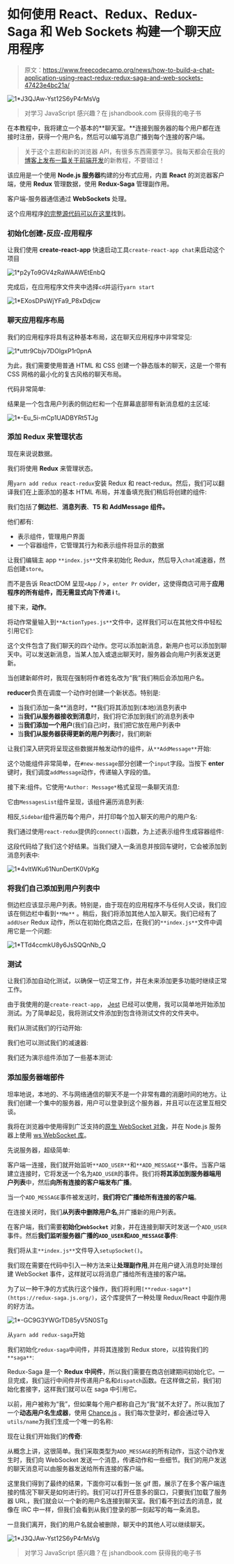 # 如何使用 React、Redux、Redux-Saga 和 Web Sockets 构建一个聊天应用程序

> 原文：<https://www.freecodecamp.org/news/how-to-build-a-chat-application-using-react-redux-redux-saga-and-web-sockets-47423e4bc21a/>

![1*J3QJAw-Yst12S6yP4rMsVg](img/122cbb8a2c7298cc8b3298b869ada6c1.png)

> 对学习 JavaScript 感兴趣？在 jshandbook.com 获得我的电子书

在本教程中，我将建立一个基本的**聊天室。**连接到服务器的每个用户都在连接时注册，获得一个用户名，然后可以编写消息广播到每个连接的客户端。

> 关于这个主题和新的浏览器 API，有很多东西需要学习。我每天都会在我的[博客上发布一篇关于前端开发](https://flaviocopes.com)的新教程，不要错过！

该应用是一个使用 **Node.js 服务器**构建的分布式应用，内置 **React** 的浏览器客户端，使用 **Redux** 管理数据，使用 **Redux-Saga** 管理副作用。

客户端-服务器通信通过 **WebSockets** 处理。

这个应用程序[的完整源代码可以在这里](https://github.com/flaviocopes/chat-app-react-redux-saga-websockets)找到。

### 初始化创建-反应-应用程序

让我们使用 **create-react-app** 快速启动工具`create-react-app chat`来启动这个项目

![1*p2yTo9GV4zRaWAAWEtEnbQ](img/1ace8bb3439dc3676bf533280fc75bab.png)

完成后，在应用程序文件夹中选择`cd`并运行`yarn start`

![1*EXosDPsWjYFa9_P8xDdjcw](img/45f0924211cec934a3516fb97a5e7662.png)

### 聊天应用程序布局

我们的应用程序将具有这种基本布局，这在聊天应用程序中非常常见:

![1*uttr9Cbjv7DOlgxP1r0pnA](img/b36e205c1cda8307e88502b50c0e050b.png)

为此，我们需要使用普通 HTML 和 CSS 创建一个静态版本的聊天，这是一个带有 CSS 网格的最小化的复古风格的聊天布局。

代码非常简单:

结果是一个包含用户列表的侧边栏和一个在屏幕底部带有新消息框的主区域:

![1*-Eu_5i-mCp1UADBYRt5TJg](img/8cd147a433a550d7add286b47d4bcc5a.png)

### 添加 Redux 来管理状态

现在来说说数据。

我们将使用 **Redux** 来管理状态。

用`yarn add redux react-redux`安装 Redux 和 react-redux。然后，我们可以翻译我们在上面添加的基本 HTML 布局，并准备填充我们稍后将创建的组件:

我们包括了**侧边栏**、**消息列表**、**T5 和 **AddMessage** 组件。**

他们都有:

*   表示组件，管理用户界面
*   一个容器组件，它管理其行为和表示组件将显示的数据

让我们编辑主 app `**index.js**`文件来初始化 Redux，然后导入`chat`减速器，然后创建`store`。

而不是告诉 ReactDOM 呈现`<App` / >，`enter Pr` ovider，这使得商店可用于**应用程序的所有组件，而无需显式向下传递 i** t。

接下来，**动作**。

将动作常量输入到`**ActionTypes.js**`文件中，这样我们可以在其他文件中轻松引用它们:

这个文件包含了我们聊天的四个动作。您可以添加新消息，新用户也可以添加到聊天中。可以发送新消息，当某人加入或退出聊天时，服务器会向用户列表发送更新。

当创建新邮件时，我现在强制将作者姓名改为“我”我们稍后会添加用户名。

**reducer**负责在调度一个动作时创建一个新状态。特别是:

*   当我们添加一条**消息时，**我们将其添加到(本地)消息列表中
*   当**我们从服务器接收到消息**时，我们将它添加到我们的消息列表中
*   当**我们添加一个用户**(我们自己)时，我们把它放在用户列表中
*   当**我们从服务器获得更新的用户列表**时，我们刷新

让我们深入研究将呈现这些数据并触发动作的组件，从`**AddMessage**`开始:

这个功能组件非常简单，在`#new-message`部分创建一个`input`字段。当按下 **enter** 键时，我们调度`addMessage`动作，传递输入字段的值。

接下来:组件。它使用`*Author: Message*`格式呈现一条聊天消息:

它由`MessagesList`组件呈现，该组件遍历消息列表:

相反,`Sidebar`组件遍历每个用户，并打印每个加入聊天的用户的用户名:

我们通过使用`react-redux`提供的`connect()`函数，为上述表示组件生成容器组件:

这段代码给了我们这个好结果。当我们键入一条消息并按回车键时，它会被添加到消息列表中:

![1*4vltWKu61NunDertK0VpKg](img/2c373b276220a03a3a946be50a127121.png)

### 将我们自己添加到用户列表中

侧边栏应该显示用户列表。特别是，由于现在的应用程序不与任何人交谈，我们应该在侧边栏中看到`**Me**` 。稍后，我们将添加其他人加入聊天。我们已经有了`addUser` Redux 动作，所以在初始化商店之后，在我们的`**index.js**`文件中调用它是一个问题:

![1*TTd4ccmkU8y6JsSQQnNb_Q](img/baec2310790a52209a291936fd9de186.png)

### 测试

让我们添加自动化测试，以确保一切正常工作，并在未来添加更多功能时继续正常工作。

由于我使用的是`create-react-app`， [Jest](http://facebook.github.io/jest/) 已经可以使用，我可以简单地开始添加测试。为了简单起见，我将测试文件添加到包含待测试文件的文件夹中。

我们从测试我们的行动开始:

我们也可以测试我们的减速器:

我们还为演示组件添加了一些基本测试:

### 添加服务器端部件

坦率地说，本地的、不与网络通信的聊天不是一个非常有趣的消磨时间的地方。让我们创建一个集中的服务器，用户可以登录到这个服务器，并且可以在这里互相交谈。

我将在浏览器中使用得到广泛支持的[原生 WebSocket 对象](https://developer.mozilla.org/en-US/docs/Web/API/WebSocket)，并在 Node.js 服务器上使用 [ws WebSocket 库](https://github.com/websockets/ws)。

先说服务器，超级简单:

客户端一连接，我们就开始监听`**ADD_USER**`和`**ADD_MESSAGE**`事件。当客户端建立连接时，它将发送一个名为`ADD_USER`的事件。我们将**将其添加到服务器端用户列表**中，然后**向所有连接的客户端发布广播**。

当一个`ADD_MESSAGE`事件被发送时，**我们将它广播给所有连接的客户端**。

在连接关闭时，我们**从列表中删除用户名**,并广播新的用户列表。

在客户端，我们需要**初始化`WebSocket`** 对象，并在连接到聊天时发送一个`ADD_USER`事件。然后**我们监听服务器广播的`ADD_USER`和`ADD_MESSAGE`事件**:

我们将从主`**index.js**`文件导入`setupSocket()`。

我们现在需要在代码中引入一种方法来让**处理副作用**,并在用户键入消息时处理创建 WebSocket 事件，这样就可以将消息广播给所有连接的客户端。

为了以一种干净的方式执行这个操作，我们将利用`[**redux-saga**](https://redux-saga.js.org/)`，这个库提供了一种处理 Redux/React 中副作用的好方法。

![1*-GC9G3YWGrTD85yV5N0STg](img/cdef1777a4d93e08be7b95e735a2cdf2.png)

从`yarn add redux-saga`开始

我们初始化`redux-saga`中间件，并将其连接到 Redux store，以挂钩我们的`**saga**`:

Redux-Saga 是一个 **Redux 中间件**，所以我们需要在商店创建期间初始化它。一旦完成，我们运行中间件并传递用户名和`dispatch`函数。在这样做之前，我们初始化套接字，这样我们就可以在 saga 中引用它。

以前，用户被称为“我”，但如果每个用户都称自己为“我”就不太好了。所以我加了一个**动态用户名生成器**，使用 [Chance.js](http://chancejs.com/) 。我们每次登录时，都会通过导入`utils/name`为我们生成一个唯一的名称:

现在让我们开始我们的**传奇**:

从概念上讲，这很简单。我们采取类型为`ADD_MESSAGE`的所有动作，当这个动作发生时，我们向 WebSocket 发送一个消息，传递动作和一些细节。我们的用户发送的聊天消息可以由服务器发送给所有连接的客户端。

这里我们得到了最终的结果，下面你可以看到一张 gif 图，展示了在多个客户端连接的情况下聊天是如何进行的。我们可以打开任意多的窗口，只要我们加载了服务器 URL，我们就会以一个新的用户名连接到聊天室。我们看不到过去的消息，就像在 IRC 中一样，但我们会看到从我们登录的那一刻起写的每一条消息。

一旦我们离开，我们的用户名就会被删除，聊天中的其他人可以继续聊天。

![1*J3QJAw-Yst12S6yP4rMsVg](img/122cbb8a2c7298cc8b3298b869ada6c1.png)

> 对学习 JavaScript 感兴趣？在 jshandbook.com 获得我的电子书
